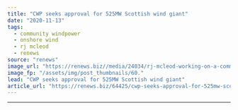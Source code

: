 ```yaml
---
title: "CWP seeks approval for 525MW Scottish wind giant"
date: "2020-11-13"
tags: 
  - community windpower
  - onshore wind
  - rj mcleod
  - renews
source: "renews"
image_url: "https://renews.biz//media/24034/rj-mcleod-working-on-a-community-windpower-wind-farm-project-credit-community-windpower.jpg?mode=crop&width=770&heightratio=0.6103896103896103896103896104&slimmage=true"
image_fp: "/assets/img/post_thumbnails/60."
lead: "CWP seeks approval for 525MW Scottish wind giant"
article_url: "https://renews.biz/64425/cwp-seeks-approval-for-525mw-scottish-wind-giant/"
---
```


---
